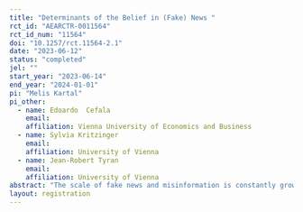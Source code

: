 ```yaml
---
title: "Determinants of the Belief in (Fake) News "
rct_id: "AEARCTR-0011564"
rct_id_num: "11564"
doi: "10.1257/rct.11564-2.1"
date: "2023-06-12"
status: "completed"
jel: ""
start_year: "2023-06-14"
end_year: "2024-01-01"
pi: "Melis Kartal"
pi_other:
  - name: Edoardo  Cefala
    email: 
    affiliation: Vienna University of Economics and Business
  - name: Sylvia Kritzinger
    email: 
    affiliation: University of Vienna
  - name: Jean-Robert Tyran
    email: 
    affiliation: University of Vienna
abstract: "The scale of fake news and misinformation is constantly growing in our hyper-connected world, which may have grave economic and societal consequences. For example, fake news and rumors can manipulate elections, threaten public health, and hype up (or down) investors leading to artificial market disturbances and instability. Designing appropriate social and economic policies in order to combat fake news and to improve the resilience of individuals, institutions, and markets to misinformation calls for a systematic investigation into the underlying cognitive, psychological, and institutional determinants of the belief in falsehoods and resistance to factual information. In this project, we aim to investigate the role of cognitive ability, overconfidence, and motivated reasoning (due to partisanship, prior issue opinions, and ideology) in the processing of (mis)information in several countries. In addition, we will analyze their role in updating from new  information and the evolution of opinions. "
layout: registration
---
```


